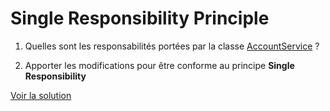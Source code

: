 # Single Responsibility Principle

1. Quelles sont les responsabilités portées par la classe [AccountService](src/main/java/com/codermaycry/srp/AccountService.java) ?

2. Apporter les modifications pour être conforme au principe **Single Responsibility**

[Voir la solution](https://github.com/coder-may-cry/solid-kata-java/compare/main...solution%2FS)
